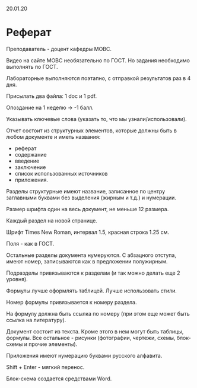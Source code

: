 20.01.20

# Реферат

Преподаватель - доцент кафедры МОВС.

Видео на сайте МОВС необязательно по ГОСТ. Но задания необходимо выполнять по ГОСТ.

Лабораторные выполняются поэтапно, с отправкой результатов раз в 4 дня.

Присылать два файла: 1 doc и 1 pdf.

Опоздание на 1 неделю -> -1 балл.

Указывать ключевые слова (указать то, что мы узнали/использовали).

Отчет состоит из структурных элементов, которые должны быть в любом документе и иметь названия:
- реферат
- содержание
- введение
- заключение
- список использованных источников
- приложения.

Разделы структурные имеют название, записанное по центру заглавными буквами без выделения (жирным и т.д.) и нумерации.

Размер шрифта один на весь документ, не меньше 12 размера.

Каждый раздел на новой странице.

Шрифт Times New Roman, интервал 1.5, красная строка 1.25 см.

Поля - как в ГОСТ.

Остальные разделы документа нумеруются. С абзацного отступа, имеют номер, записываются как в предложении полужирным.

Подразделы привязываются к разделам (и так можно делать еще 2 уровня).

Формулы лучше оформлять таблицей. Лучше использовать стили.

Номер формулы привязывается к номеру раздела.

На формулу должна быть ссылка по номеру (при этом еще может быть ссылка на литературу).

Документ состоит из текста. Кроме этого в нем могут быть таблицы, формулы. Все остальное - рисунки (фотографии, чертежи, схемы, блок-схемы и прочие элементы).

Приложения имеют нумерацию буквами русского алфавита.

Shift + Enter - мягкий перенос.

Блок-схема создается средствами Word.
